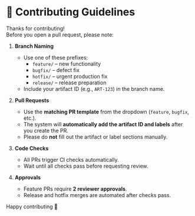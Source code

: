 # 🧩 Contributing Guidelines

Thanks for contributing!  
Before you open a pull request, please note:

1. **Branch Naming**
   - Use one of these prefixes:
     - `feature/` – new functionality
     - `bugfix/` – defect fix
     - `hotfix/` – urgent production fix
     - `release/` – release preparation
   - Include your artifact ID (e.g., `ART-123`) in the branch name.

2. **Pull Requests**
   - Use the **matching PR template** from the dropdown (`feature`, `bugfix`, etc.).
   - The system will **automatically add the artifact ID and labels** after you create the PR.
   - Please do **not** fill out the artifact or label sections manually.

3. **Code Checks**
   - All PRs trigger CI checks automatically.
   - Wait until all checks pass before requesting review.

4. **Approvals**
   - Feature PRs require **2 reviewer approvals**.
   - Release and hotfix merges are automated after checks pass.

Happy contributing 🚀